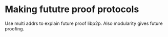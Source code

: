 Making fututre proof protocols
==============================

Use multi addrs to explain future proof libp2p.
Also modularity gives future proofing.